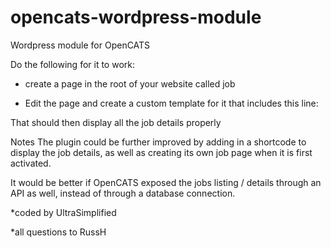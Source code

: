 # opencats-wordpress-module
Wordpress module for OpenCATS

Do the following for it to work:

* create a page in the root of your website called job

* Edit the page and create a custom template for it that includes this line:

<?php opencats_job_details( $job_id ); ?>

That should then display all the job details properly


Notes
The plugin could be further improved by adding in a shortcode to display the job details, as well as creating its own job page 
when it is first activated. 

It would be better if OpenCATS exposed the jobs listing / details through an API as well, instead of through a database connection.

*coded by UltraSimplified

*all questions to RussH

